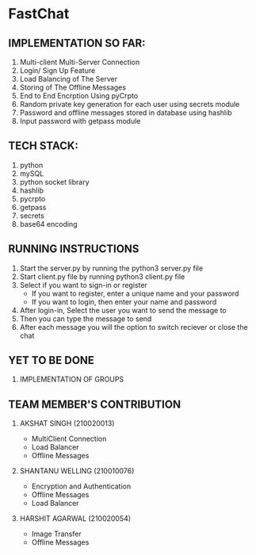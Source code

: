 # FastChat

## IMPLEMENTATION SO FAR:
1. Multi-client Multi-Server Connection
2. Login/ Sign Up Feature
3. Load Balancing of The Server
4. Storing of The Offline Messages
5. End to End Encrption Using pyCrpto
6. Random private key generation for each user using secrets module
7. Password and offline messages stored in database using hashlib
8. Input password with getpass module

## TECH STACK:
1. python
2. mySQL
3. python socket library
4. hashlib
5. pycrpto
6. getpass
7. secrets
8. base64 encoding

## RUNNING INSTRUCTIONS
1. Start the server.py by running the python3 server.py file
2. Start client.py file by running python3 client.py file
3. Select if you want to sign-in or register
   - If you want to register, enter a unique name and your password
   - If you want to login, then enter your name and password
4. After login-in, Select the user you want to send the message to
5. Then you can type the message to send
6. After each message you will the option to switch reciever or close the chat

## YET TO BE DONE
1. IMPLEMENTATION OF GROUPS


## TEAM MEMBER'S CONTRIBUTION

1. AKSHAT SINGH (210020013)
   * MultiClient Connection
   * Load Balancer
   * Offline Messages

2. SHANTANU WELLING (210010076)
   * Encryption and Authentication
   * Offline Messages
   * Load Balancer

3. HARSHIT AGARWAL (210020054)
   * Image Transfer
   * Offline Messages













